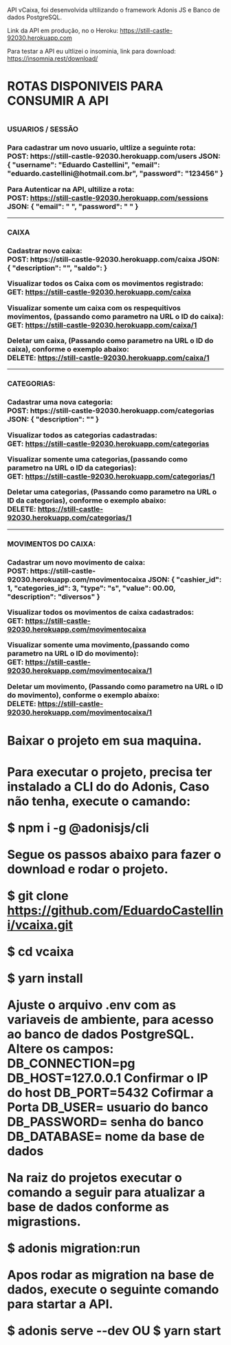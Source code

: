 API vCaixa, foi desenvolvida ultilizando o framework Adonis JS e Banco de dados PostgreSQL.

Link da API em produção, no o Heroku: https://still-castle-92030.herokuapp.com

Para testar a API eu ultlizei o insominia, link para download: https://insomnia.rest/download/

<h1>ROTAS DISPONIVEIS PARA CONSUMIR A API<h1>

<h3>USUARIOS / SESSÃO<h3>
Para cadastrar um novo usuario, ultlize a seguinte rota:<br>
    POST: https://still-castle-92030.herokuapp.com/users
    JSON: {
	    "username": "Eduardo Castellini",
	    "email": "eduardo.castellini@hotmail.com.br",
	    "password": "123456"
    }

Para Autenticar na API, ultilize a rota:<br>
    POST: https://still-castle-92030.herokuapp.com/sessions
    JSON: {
	    "email": " ",
	    "password": " "
    }
        
______________________________________________________________________________________________________

<h3>CAIXA<h3>
Cadastrar novo caixa:<br>
    POST: https://still-castle-92030.herokuapp.com/caixa
    JSON: {
	    "description": "",
	    "saldo": 
    }

Visualizar todos os Caixa com os movimentos registrado:<br>
    GET: https://still-castle-92030.herokuapp.com/caixa


Visualizar somente um caixa com os respequitivos movimentos, (passando como parametro na URL o ID do caixa):<br>
    GET: https://still-castle-92030.herokuapp.com/caixa/1


Deletar um caixa, (Passando como parametro na URL o ID do caixa), conforme o exemplo abaixo:<br>
    DELETE: https://still-castle-92030.herokuapp.com/caixa/1


______________________________________________________________________________________________________


<h3>CATEGORIAS:<h3>
Cadastrar uma nova categoria:<br>
    POST: https://still-castle-92030.herokuapp.com/categorias
    JSON: {
	    "description": ""
    }

Visualizar todos as categorias cadastradas:<br>
    GET: https://still-castle-92030.herokuapp.com/categorias


Visualizar somente uma categorias,(passando como parametro na URL o ID da categorias):<br>
    GET: https://still-castle-92030.herokuapp.com/categorias/1


Deletar uma categorias, (Passando como parametro na URL o ID da categorias), conforme o exemplo abaixo:<br>
    DELETE: https://still-castle-92030.herokuapp.com/categorias/1


______________________________________________________________________________________________________


<h3>MOVIMENTOS DO CAIXA:<h3>
Cadastrar um novo movimento de caixa:<br>
    POST: https://still-castle-92030.herokuapp.com/movimentocaixa
    JSON: {
	    "cashier_id": 1,
	    "categories_id": 3,
	    "type": "s",    
	    "value": 00.00,
	    "description": "diversos"
    }

Visualizar todos os movimentos de caixa cadastrados:<br>
    GET: https://still-castle-92030.herokuapp.com/movimentocaixa


Visualizar somente uma movimento,(passando como parametro na URL o ID do movimento):<br>
    GET: https://still-castle-92030.herokuapp.com/movimentocaixa/1


Deletar um movimento, (Passando como parametro na URL o ID do movimento), conforme o exemplo abaixo:<br>
    DELETE: https://still-castle-92030.herokuapp.com/movimentocaixa/1



<h1>Baixar o projeto em sua maquina.<h1>

Para executar o projeto, precisa ter instalado a CLI do do Adonis, Caso não tenha, execute o camando:

$   npm i -g @adonisjs/cli


Segue os passos abaixo para fazer o download e rodar o projeto.

$   git clone https://github.com/EduardoCastellini/vcaixa.git

$   cd vcaixa

$   yarn install

Ajuste o arquivo .env com as variaveis de ambiente, para acesso ao banco de dados PostgreSQL.
Altere os campos:
DB_CONNECTION=pg
DB_HOST=127.0.0.1  **Confirmar o IP do host**
DB_PORT=5432       **Cofirmar a Porta**
DB_USER=           **usuario do banco**
DB_PASSWORD=       **senha do banco**
DB_DATABASE=       **nome da base de dados**

Na raiz do projetos executar o comando a seguir para atualizar a base de dados conforme as migrastions.

$   adonis migration:run

Apos rodar as migration na base de dados, execute o seguinte comando para startar a API.

$   adonis serve --dev
        OU
$   yarn start